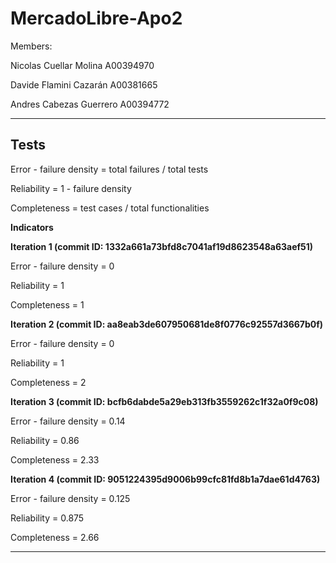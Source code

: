 # MercadoLibre-Apo2

Members:

Nicolas Cuellar Molina A00394970

Davide Flamini Cazarán A00381665

Andres Cabezas Guerrero A00394772


------

## Tests

Error - failure density = total failures / total tests

Reliability = 1 - failure density

Completeness = test cases / total functionalities

**Indicators**

**Iteration 1 (commit ID: 1332a661a73bfd8c7041af19d8623548a63aef51)**

   Error - failure density = 0
   
   Reliability = 1
   
   Completeness = 1
   
   
 **Iteration 2 (commit ID: aa8eab3de607950681de8f0776c92557d3667b0f)**

   Error - failure density = 0
   
   Reliability = 1
   
   Completeness = 2
   
   
**Iteration 3 (commit ID: bcfb6dabde5a29eb313fb3559262c1f32a0f9c08)**

   Error - failure density = 0.14
   
   Reliability = 0.86
   
   Completeness = 2.33
   
   
**Iteration 4 (commit ID: 9051224395d9006b99cfc81fd8b1a7dae61d4763)**

   Error - failure density = 0.125
   
   Reliability = 0.875
   
   Completeness = 2.66


------
